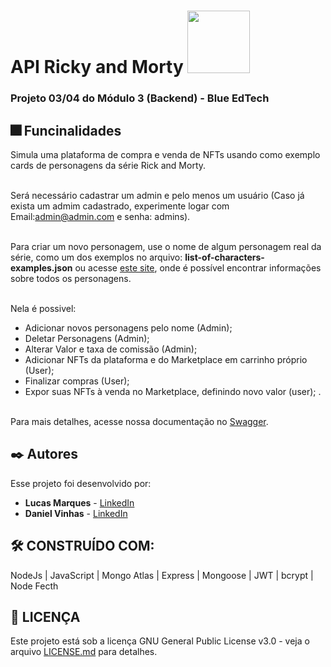 # API Ricky and Morty <img src="https://user-images.githubusercontent.com/95504029/151560441-2e792d97-fd65-462c-8fd7-70f581de5674.gif" width="100">
### Projeto 03/04 do Módulo 3 (Backend) - Blue EdTech 

## 🎆 Funcinalidades

Simula uma plataforma de compra e venda de NFTs usando como exemplo cards de personagens da série Rick and Morty.<br><br> 

Será necessário cadastrar um admin e pelo menos um usuário (Caso já exista um admim cadastrado, experimente logar com Email:admin@admin.com e senha: admins).<br><br> 

Para criar um novo personagem, use o nome de algum personagem real da série, como um dos exemplos no arquivo: <b>list-of-characters-examples.json</b> ou acesse [este site](https://rickandmortyapi.com), onde é possível encontrar informações sobre todos os personagens.<br><br>

Nela é possivel: 
- Adicionar novos personagens pelo nome (Admin);
- Deletar Personagens (Admin); 
- Alterar Valor e taxa de comissão (Admin); 
- Adicionar NFTs da plataforma e do Marketplace em carrinho próprio (User); 
- Finalizar compras (User); 
- Expor suas NFTs à venda no Marketplace, definindo novo valor (user); 
.<br><br>



Para mais detalhes, acesse nossa documentação no [Swagger](https://api-rickyandmorty-nfts.onrender.com/api-docs).<br>


## ✒️ Autores

Esse projeto foi desenvolvido por:

* **Lucas Marques** - [LinkedIn](https://www.linkedin.com/in/mlucasdev/)
* **Daniel Vinhas** - [LinkedIn](https://www.linkedin.com/in/daniel-vinhas-84343390/)

## 🛠️ CONSTRUÍDO COM:

NodeJs | JavaScript | Mongo Atlas | Express | Mongoose | JWT | bcrypt | Node Fecth

## 📄 LICENÇA

Este projeto está sob a licença GNU General Public License v3.0 - veja o arquivo [LICENSE.md](https://github.com/mlucasdev/rick-and-morty-nft-backend/blob/main/LICENSE) para detalhes.
